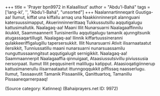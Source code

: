 +++
title = 'Prayer bpn9972 in Kalaallisut'
author = "Abdu'l-Bahá"
tags = ['lang-kl', '', "Abdu'l-Bahá", "unsorted"]
+++
Naalannartinneqarit Guutiga-aa! Ilumut, kiffat una kiffallu arnaq una Naakkinninnerpit alannguani katersuussimapput, Akuerinninnerittaaq Tukkussutsillu aqqutigalugu kattusimallutik. Naalagaq-aa! Maani Illit Nunarsuarni Naalagaaffinnilu ikiukkit, Saammaannerit Tunisinerillu aqqutigalugu tamanik ajunngitsunik atugassaqartillugit. Naalagaq-aa! Ilinnik kiffartuussineranni qulakkeeriffigalugillu tapersersukkit. Illit Nunarsuarni Ativit ilisarnaataatut ilersikkit, Tunniussatillu maani nunarsuarni nunarsuassamilu nunguttussaanngitsut aqqutigalugit sernigikkit. Naalagaq-aa! Saammaannerpit Naalagaaffia qinnuigaat, Ataasiussutsivillu piviussusia nersorpaat. Ilumut Illit peqqusinerit malillugu katipput. Ataasioqatigiinnerup kattusimanerullu ilisarnaataatut ittunngoqqukkit piffissaq naasserlugu. Ilumut, Tassaavutit Tamanik Pissaanilik, Qanittuartoq, Tamanillu Pissaaneqarnerpaaq!

(Source category: Katinneq)
(Bahaiprayers.net ID: 9972)

